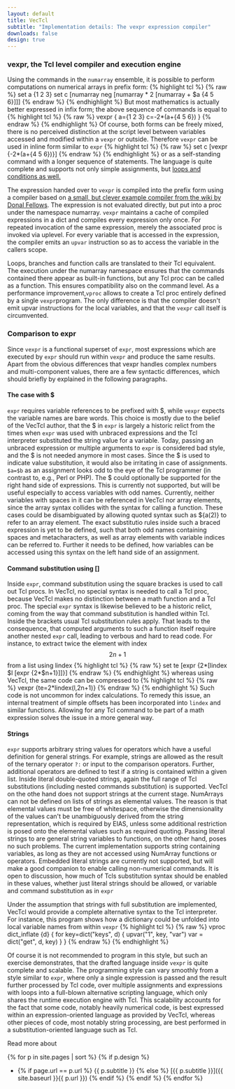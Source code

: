 ```yaml
---
layout: default
title: VecTcl
subtitle: "Implementation details: The vexpr expression compiler"
downloads: false
design: true
---
```


### vexpr, the Tcl level compiler and execution engine
Using the commands in the `numarray` ensemble, it is possible to perform computations on numerical
arrays in prefix form:
{% highlight tcl %}
{% raw %}
set a {1 2 3}
set c [numarray neg [numarray * 2 [numarray + $a {4 5 6}]]]
{% endraw %}
{% endhighlight %}
But most mathematics is actually better expressed in infix form; the above sequence of commands is
equal to 
{% highlight tcl %}
{% raw %}
vexpr {
	a={1 2 3}
	c=-2*(a+{4 5 6})
}
{% endraw %}
{% endhighlight %}
Of course, both forms can be freely mixed, there is no perceived distinction at the script level between variables
accessed and modified within a `vexpr` or outside. Therefore `vexpr` can be used in inline form
similar to `expr`
{% highlight tcl %}
{% raw %}
set c [vexpr {-2*(a+{4 5 6})}]
{% endraw %}
{% endhighlight %}
or as a self-standing command with a longer sequence of statements.
The language is quite complete and supports not only simple assignments, but [loops and
conditions as well.](tutorial.html)

The expression handed over to `vexpr` is compiled into the prefix form using a compiler based on 
[a small, but clever example compiler from the wiki by Donal Fellows](http://wiki.tcl.tk/39011). The
expression is not evaluated directly, but put into a proc under the namespace numarray. `vexpr`
maintains a cache of compiled expressions in a dict and compiles every expression only once. For
repeated invocation of the same expression, merely the associated proc is invoked via uplevel. For
every variable that is accessed in the expression, the compiler emits an `upvar` instruction so as
to access the variable in the callers scope. 

Loops, branches and function calls are translated to their Tcl equivalent. The execution under the
numarray namespace ensures that the commands contained there appear as built-in functions, but any
Tcl proc can be called as a function. This ensures compatibility also on the command level. As a
performance improvement,`vproc` allows to create a Tcl proc entirely defined by a single `vexpr`program. The
only difference is that the compiler doesn't emit upvar instructions for the local variables, and
that the `vexpr` call itself is circumvented. 

### Comparison to expr

Since `vexpr` is a functional superset of `expr`, most expressions which are executed by `expr` should
run within `vexpr` and produce the same results. Apart from the obvious differences that vexpr
handles complex numbers and multi-component values, there are a few syntactic differences, which
should briefly by explained in the following paragraphs.

#### The case with $
`expr` requires variable references to be prefixed with $, while `vexpr` expects the variable names
are bare words. This choice is mostly due to the belief of the VecTcl author, that the $ in `expr` is
largely a historic relict from the times when `expr` was used with unbraced expressions and the Tcl
interpreter substituted the string value for a variable. Today, passing an unbraced expression or multiple arguments 
to `expr` is considered bad style, and the $ is not needed anymore in most cases. Since the $ is
used to indicate value substitution, it would also be irritating in case of assignments. `$a=$b`
as an assignment looks odd to the eye of the Tcl programmer (in contrast to, e.g., Perl or PHP).
The $ could optionally be supported for the right hand side of expressions. This is currently not
supported, but will be useful especially to access variables with odd names. Currently, neither variables
with spaces in it can be referenced in VecTcl nor array elements, since the array syntax collides
with the syntax for calling a function. These cases could be disambiguated by allowing quoted syntax
such as ${a(2)} to refer to an array element. The exact substitutio rules inside such a braced
expression is yet to be defined, such that both odd names containing spaces and metacharacters, as
well as array elements with variable indices can be referred to. Further it needs to be defined, how
variables can be accessed using this syntax on the left hand side of an assignment. 

#### Command substitution using \[\]
Inside `expr`, command substitution using the square brackes is used to call out Tcl
procs. In VecTcl, no special syntax is needed to call a Tcl proc, because VecTcl makes no
distinction between a math function and a Tcl proc. The special `expr` syntax is likewise believed to be a
historic relict, coming from the way that command substitution is handled within Tcl. Inside the
brackets usual Tcl substitution rules apply. That leads to the consequence, that computed arguments
to such a function itself require another nested `expr` call, leading to verbous and hard to read
code. For instance, to extract twice the element with index $$2n+1$$ from a list using lindex
{% highlight tcl %}
{% raw %}
set te [expr {2*[lindex $l [expr {2*$n+1}]]}]
{% endraw %}
{% endhighlight %}
whereas using VecTcl, the same code can be compressed to 
{% highlight tcl %}
{% raw %}
vexpr {te=2*lindex(l,2n+1)}
{% endraw %}
{% endhighlight %}
Such code is not uncommon for index calculations. To remedy this issue, an internal treatment of
simple offsets has been incorporated into `lindex` and similar functions. Allowing for any Tcl
command to be part of a math expression solves the issue in a more general way. 

#### Strings
`expr` supports arbitrary string values for operators which have a useful definition for general
strings. For example, strings are allowed as the result of the ternary operator `?:` or input to the
comparison operators. Further, additional operators are defined to test if a string is contained 
within a given list. Inside literal double-quoted strings, again the full range of Tcl
substitutions (including nested commands substitution) is supported. VecTcl on the othe hand does
not support strings at the current stage. NumArrays can not be defined on lists of strings as
elemental values. The reason is that elemental values must be free of whitespace, otherwise the
dimensionality of the values can't be unambiguously derived from the string representation, which is
required by EIAS, unless some additional restriction is posed onto the elemental values such as required 
quoting. Passing literal strings to are general string variables to functions, on the other hand,
poses no such problems. The current implementation supports string containing variables, as long as
they are not accessed using NumArray functions or operators. Embedded literal strings are currently
not supported, but will make a good companion to enable calling non-numerical commands. It is open
to discussion, how much of Tcls substitution syntax should be enabled in these values, whether just
literal strings should be allowed, or variable and command substitution as in `expr`

Under the assumption that strings with full substitution are implemented, VecTcl would provide a
complete alternative syntax to the Tcl interpreter. For instance, this program shows how a
dictionary could be unfolded into local variable names from within `vexpr`
{% highlight tcl %}
{% raw %}
vproc dict_inflate {d} {
	for key=dict("keys", d) {
		upvar("1", key, "var")
		var = dict("get", d, key)
	}
}
{% endraw %}
{% endhighlight %}

Of course it is not recommended to program in this style, but such an exercise demonstrates, that
the drafted language inside `vexpr` is quite complete and scalable. The programming style can vary
smoothly from a style similar to `expr`, where only a single expression is passed and the result further
processed by Tcl code, over multiple assignments and expressions with loops into a full-blown
alternative scripting language, which only shares the runtime execution engine with Tcl. This
scalability accounts for the fact that some code, notably heavily numerical code, is best
expressed within an expression-oriented language as provided by VecTcl, whereas other pieces of
code, most notably string processing, are best performed in a substitution-oriented language such as
Tcl. 


Read more about

{% for p in site.pages | sort %} {% if p.design %}
* {% if page.url == p.url %} {{ p.subtitle }} {% else %} [{{ p.subtitle }}]({{ site.baseurl }}{{ p.url }}) {% endif %} {% endif %} {% endfor %}

